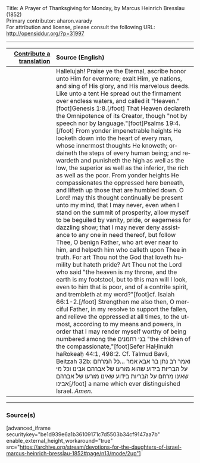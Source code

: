 <html>
<head></head>
<body>
Title: A Prayer of Thanksgiving for Monday, by Marcus Heinrich Bresslau (1852)<br />
Primary contributor: aharon.varady<br />
For attribution and license, please consult the following URL: <a href="http://opensiddur.org/?p=31997">http://opensiddur.org/?p=31997</a>
<p />
<hr />

<table style="margin-left: auto;margin-right: auto;" class="draggable">
<thead><tr><th id="x" style="text-align: right;"><a href="/contributing/upload/">Contribute a translation</a></th><th style="text-align: left;">Source (English)</th></tr></thead>
<tbody>
<tr><td style="vertical-align:top;" width="25%">
<div class="liturgy" lang="he">

</span></div></td>
 
<td style="vertical-align:top;">
<div class="english" lang="en">
Hallelujah! Praise ye the Eternal, ascribe honor unto Him for evermore; exalt Him, ye nations, and sing of His glory, and His marvelous deeds. Like unto a tent He spread out the firmament over endless waters, and called it "Heaven."[foot]Genesis 1:8.[/foot] That Heaven declareth the Omnipotence of its Creator, though "not by speech nor by language."[foot]Psalms 19:4.[/foot] From yonder impenetrable heights He looketh down into the heart of every man, whose innermost thoughts He knoweth; ordaineth the steps of every human being; and rewardeth and punisheth the high as well as the low, the superior as well as the inferior, the rich as well as the poor. From yonder heights He compassionates the oppressed here beneath, and lifteth up those that are humbled down. O Lord! may this thought continually be present unto my mind, that I may never, even when I stand on the summit of prosperity, allow myself to be beguiled by vanity, pride, or eagerness for dazzling show; that I may never deny assistance to any one in need thereof, but follow Thee, O benign Father, who art ever near to him, and helpeth him who calleth upon Thee in truth. For art Thou not the God that loveth humility but hateth pride? Art Thou not the Lord who said "the heaven is my throne, and the earth is my footstool, but to this man will I look, even to him that is poor, and of a contrite spirit, and trembleth at my word?"[foot]cf. Isaiah 66:1-2.[/foot] Strengthen me also then, O merciful Father, in my resolve to support the fallen, and relieve the oppressed at all times, to the utmost, according to my means and powers, in order that I may render myself worthy of being numbered among the <span class="hebrew" lang="he">בני רחמנים</span> "the children of the compassionate,"[foot]Sefer HaḤinukh haRokeaḥ 44:1, 498:2. Cf. Talmud Bavli, Beitzah 32b: ואמר רב נתן בר אבא אמר …כל המרחם על הבריות בידוע שהוא מזרעו של אברהם אבינו וכל מי שאינו מרחם על הבריות בידוע שאינו מזרעו של אברהם אבינו[/foot] a name which ever distinguished Israel. <em>Amen</em>.
</div></td></tr>
</tbody></table>

<hr />

<h3>Source(s)</h3>

[advanced_iframe securitykey="be1d939e6a1b36109171c7d5503b34cf9147aa7b" enable_external_height_workaround="true" src="https://archive.org/stream/devotions-for-the-daughters-of-israel-marcus-heinrich-bresslau-1852#page/n13/mode/2up"]

&nbsp;
</body>
</html>